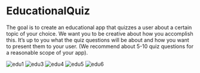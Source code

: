 # EducationalQuiz
The goal is to create an educational app that quizzes a user about a certain topic of your choice. 
We want you to be creative about how you accomplish this. 
It’s up to you what the quiz questions will be about and how you want to present them to your user. 
(We recommend about 5-10 quiz questions for a reasonable scope of your app).

![edu1](https://cloud.githubusercontent.com/assets/28901635/26429001/db0ef7e2-40e4-11e7-87fb-c922a857fcd5.JPG)
![edu3](https://cloud.githubusercontent.com/assets/28901635/26429003/db19a96c-40e4-11e7-8b39-cc1ef93df7fc.JPG)
![edu4](https://cloud.githubusercontent.com/assets/28901635/26429002/db17c804-40e4-11e7-84ff-a03caec4b251.JPG)
![edu5](https://cloud.githubusercontent.com/assets/28901635/26429005/db24c504-40e4-11e7-81b7-57943a265f66.JPG)
![edu6](https://cloud.githubusercontent.com/assets/28901635/26429007/db68003a-40e4-11e7-9a16-38934a4d929e.JPG)

